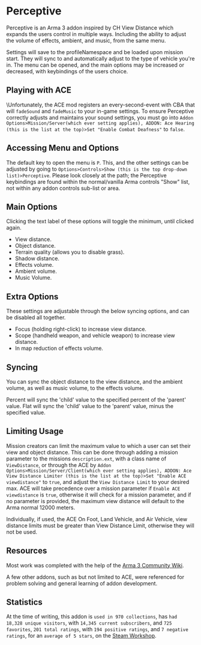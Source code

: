# Perceptive

Perceptive is an Arma 3 addon inspired by CH View Distance which expands the users control in multiple ways. Including the ability to adjust the volume of effects, ambient, and music, from the same menu.

Settings will save to the profileNamespace and be loaded upon mission start. They will sync to and automatically adjust to the type of vehicle you're in. The menu can be opened, and the main options may be increased or decreased, with keybindings of the users choice.

## Playing with ACE

\Unfortunately, the ACE mod registers an every-second-event with CBA that will `fadeSound` and `fadeMusic` to your in-game settings. To ensure Perceptive correctly adjusts and maintains your sound settings, you must go into `Addon Options>Mission/Server(which ever setting applies), ADDON: Ace Hearing (this is the list at the top)>Set "Enable Combat Deafness"` to `false`.

## Accessing Menu and Options

The default key to open the menu is `P`. This, and the other settings can be adjusted by going to `Options>Controls>Show (this is the top drop-down list)>Perceptive`. Please look closely at the path; the Perceptive keybindings are found within the normal/vanilla Arma controls "Show" list, not within any addon controls sub-list or area.

## Main Options

Clicking the text label of these options will toggle the minimum, until clicked again.
- View distance.
- Object distance.
- Terrain quality (allows you to disable grass).
- Shadow distance.
- Effects volume.
- Ambient volume.
- Music Volume.

## Extra Options

These settings are adjustable through the below syncing options, and can be disabled all together.
- Focus (holding right-click) to increase view distance.
- Scope (handheld weapon, and vehicle weapon) to increase view distance.
- In map reduction of effects volume.

## Syncing

You can sync the object distance to the view distance, and the ambient volume, as well as music volume, to the effects volume.

Percent will sync the 'child' value to the specified percent of the 'parent' value.
Flat will sync the 'child' value to the 'parent' value, minus the specified value.

## Limiting Usage

Mission creators can limit the maximum value to which a user can set their view and object distance. This can be done through adding a mission parameter to the missions `description.ext`, with a class name of `ViewDistance`, or through the ACE by `Addon Options>Mission/Server/Client(which ever setting applies), ADDON: Ace View Distance Limiter (this is the list at the top)>Set "Enable ACE viewdistance"` to `true`, and adjust the `View Distance Limit` to your desired max. ACE will take precedence over a mission parameter if `Enable ACE viewdistance` is `true`, otherwise it will check for a mission parameter, and if no parameter is provided, the maximum view distance will default to the Arma normal 12000 meters.

Individually, if used, the ACE On Foot, Land Vehicle, and Air Vehicle, view distance limits must be greater than View Distance Limit, otherwise they will not be used.

## Resources

Most work was completed with the help of the [Arma 3 Community Wiki](https://community.bistudio.com/wiki/Category:Arma_3:_Scripting_Commands).

A few other addons, such as but not limited to ACE, were referenced for problem solving and general learning of addon development.

## Statistics

At the time of writing, this addon is `used in 970 collections`, has `had 18,328 unique visitors`, with `14,345 current subscribers`, and `725 favorites`, `201 total ratings`, with `194 positive ratings`, and `7 negative ratings`, for an `average of 5 stars`, on the [Steam Workshop](https://steamcommunity.com/sharedfiles/filedetails/?id=2726071493).